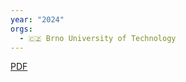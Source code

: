 ```yaml
---
year: "2024"
orgs:
  - 🇨🇿 Brno University of Technology
---
```


[PDF](pdfs/607_agris-on-line-1-2024-kanovska.pdf)

